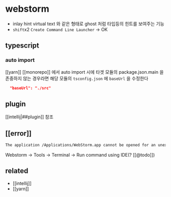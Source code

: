 # webstorm

- inlay hint
  virtual text 와 같은 형태로 ghost 처럼 타입등의 힌트를 보여주는 기능
- `shift`x2 `Create Command Line Launcher` -> OK

## typescript
### auto import
[[yarn]] [[monorepo]] 에서 auto import 시에 타겟 모듈의 package.json.main 을 존중하지 않는 경우라면 해당 모듈의 `tsconfig.json` 에
`baseUrl` 을 수정한다
```json
  "baseUrl": "./src"
```

## plugin
[[intellij|##plugin]] 참조

## [[error]]

```sh
The application /Applications/WebStorm.app cannot be opened for an unexpected reason, error=Error Domain=NSCocoaErrorDomain Code=260 "The file “WebStorm.app” couldn’t be opened because there is no such file." UserInfo={NSURL=file:///Applications/WebStorm.app, NSFilePath=/Applications/WebStorm.app, NSUnderlyingError=0x600002290060 {Error Domain=NSPOSIXErrorDomain Code=2 "No such file or directory"}}
```
Webstorm -> Tools -> Terminal -> Run command using IDE(? [[@todo]])

## related
- [[intellij]]
- [[yarn]]
